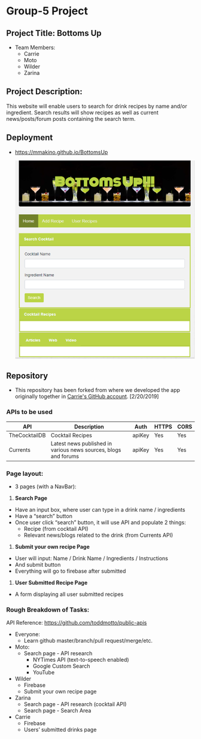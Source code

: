 # Group-5 Project

## Project Title: Bottoms Up
* Team Members:
  * Carrie
  * Moto
  * Wilder
  * Zarina

## Project Description:
This website will enable users to search for drink recipes by name and/or ingredient. Search results will show recipes as well as current news/posts/forum posts containing the search term.

## Deployment
*  https://mmakino.github.io/BottomsUp

   [![BottomsUp!](assets/images/demo_home.png)](https://mmakino.github.io/BottomsUp)

## Repository
* This repository has been forked from where we developed the app originally together in [Carrie's GitHub account](https://github.com/chengyisong/bottomsup). [2/20/2019]

### APIs to be used
API | Description | Auth | HTTPS | CORS
--- | ----------- | ---- | ----- | ----
TheCocktailDB | Cocktail Recipes | apiKey | Yes | Yes
Currents | Latest news published in various news sources, blogs and forums | apiKey | Yes | Yes

### Page layout:
* 3 pages (with a NavBar): 
1. __Search Page__
  * Have an input box, where user can type in a drink name / ingredients
  * Have a “search” button
  * Once user click “search” button, it will use API and populate 2 things:
    * Recipe (from cocktail API)
    * Relevant news/blogs related to the drink (from Currents API)
1. __Submit your own recipe Page__
  * User will input: Name / Drink Name / Ingredients / Instructions
  * And submit button
  * Everything will go to firebase after submitted
1. __User Submitted Recipe Page__
  * A form displaying all user submitted recipes

### Rough Breakdown of Tasks:
API Reference: https://github.com/toddmotto/public-apis

* Everyone:
  * Learn github master/branch/pull request/merge/etc.
* Moto:
  * Search page - API research 
    * NYTimes API (text-to-speech enabled)
    * Google Custom Search
    * YouTube
* Wilder
  * Firebase
  * Submit your own recipe page
* Zarina
  * Search page - API research (cocktail API)
  * Search page - Search Area
* Carrie
  * Firebase
  * Users’ submitted drinks page
